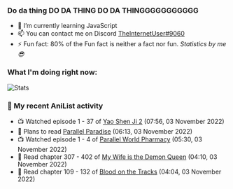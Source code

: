 ### Do da thing DO DA THING DO DA THINGGGGGGGGGGG

<!-- **TheInternetUser0/TheInternetUser0** is a ✨ _special_ ✨ repository because its `README.md` (this file) appears on your GitHub profile. -->


- 🌱 I’m currently learning JavaScript
- 📫 You can contact me on Discord [TheInternetUser#9060](https://discord.com/users/534117072796385300)
- ⚡ Fun fact: 80% of the Fun fact is neither a fact nor fun. _Statistics by me 😎_

### What I'm doing right now:
![Stats](https://discord.c99.nl/widget/theme-3/534117072796385300.png)

### 🌸 My recent AniList activity

<!-- ANILIST_ACTIVITY:start -->

-   📺 Watched episode 1 - 37 of [Yao Shen Ji 2](https://anilist.co/anime/101917) (07:56, 03 November 2022)
-   📖 Plans to read [Parallel Paradise](https://anilist.co/manga/98543) (06:13, 03 November 2022)
-   📺 Watched episode 1 - 4 of [Parallel World Pharmacy](https://anilist.co/anime/136707) (05:30, 03 November 2022)
-   📖 Read chapter 307 - 402 of [My Wife is the Demon Queen](https://anilist.co/manga/107966) (04:10, 03 November 2022)
-   📖 Read chapter 109 - 132 of [Blood on the Tracks](https://anilist.co/manga/98397) (04:04, 03 November 2022)

<!-- ANILIST_ACTIVITY:end -->
